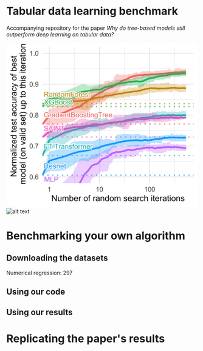 # Tabular data learning benchmark

Accompanying repository for the paper *Why do tree-based models still outperform deep learning on tabular data?*

![alt text](analyses/plots/random_search_classif_numerical.jpg "Benchmark on numerical features")
![alt text](analyses/plots/random_search_regression_numerical.jpg "Benchmark on numerical features")


# Benchmarking your own algorithm

## Downloading the datasets

Numerical regression: 297



## Using our code


## Using our results


# Replicating the paper's results